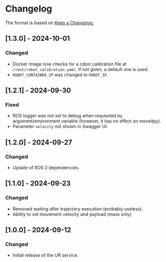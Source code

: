 # Changelog

The format is based on [Keep a Changelog](https://keepachangelog.com/en/1.0.0/),

## [1.3.0] - 2024-10-01

### Changed

- Docker image now checks for a robot calibration file at `/root/robot_calibration.yaml`. If not given, a default one is used.
- `ROBOT_CONTAINER_IP` was changed to `ROBOT_IP`.

## [1.2.1] - 2024-09-30

### Fixed

- ROS logger was not set to debug when requested by argument/environment variable (however, it has no effect on moveitpy).
- Parameter `velocity` not shown in Swagger UI.

## [1.2.0] - 2024-09-27

### Changed

- Update of ROS 2 dependencies.

## [1.1.0] - 2024-09-23

### Changed
- Removed waiting after trajectory execution (probably useless).
- Ability to set movement velocity and payload (mass only).

## [1.0.0] - 2024-09-12

### Changed
- Initial release of the UR service.
